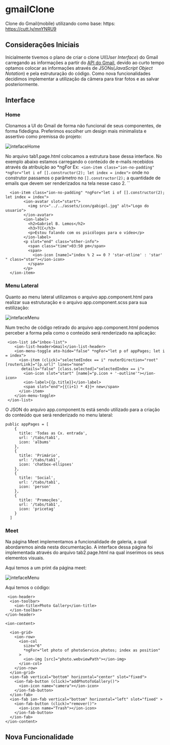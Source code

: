 # gmailClone
Clone do Gmail(mobile) utilizando como base: https: https://cutt.ly/mnYNRU9

## Considerações Iniciais 

Inicialmente tivemos o plano de criar o clone UI(*User Interface*) do Gmail carregando as informações a partir do [API do Gmail](https://developers.google.com/gmail/api/), 
devido ao curto tempo optamos colocar as informações através de JSONs(*JavaScript Object Notation*) e pela estruturação do código. Como nova funcionalidades 
decidimos implementar a utilização da câmera para tirar fotos e as salvar posteriormente.

## Interface
### Home
Clonamos a UI do Gmail de forma não funcional de seus componentes, de forma fidedigna. Preferimos escolher um design mais minimalista e assertivo como premissa do projeto: 

![intefaceHome](https://cdn.discordapp.com/attachments/849695286049898539/852380586189652029/evidencia1.png)

No arquivo tab1.page.html colocamos a estrutura base dessa interface. No exemplo abaixo estamos carregando o conteúdo de e-mails recebidos através da atribuição ao *ngFor   Ex:`` <ion-item class="ion-no-padding" *ngFor="let i of [].constructor(2); let index = index">`` onde no construtor passamos o parâmetro no ``[].constructor(2);`` a quantidade de emails que devem ser renderizados na tela nesse caso 2.
``

  
```
  <ion-item class="ion-no-padding" *ngFor="let i of [].constructor(2); let index = index">
        <ion-avatar slot="start">
          <img src="../../assets/icon/gabigol.jpg" alt="Logo do usuario">
        </ion-avatar>
        <ion-label>
          <h2>Gabriel B. Lemos</h2>
          <h3>TCC</h3>
          <p>Estou falando com os psicólogos para o vídeo</p>
        </ion-label>
        <p slot="end" class="other-info">
          <span class="time">03:50 pm</span>
          <span>
            <ion-icon [name]="index % 2 == 0 ? 'star-otline' : 'star' " class="star"></ion-icon>
          </span>
        </p>
  </ion-item> 
```

### Menu Lateral
Quanto ao menu lateral utilizamos o arquivo app.component.html para realizar sua estruturação e o arquivo app.component.scss para sua estilização:

![intefaceMenu](https://cdn.discordapp.com/attachments/849695286049898539/852380591126740992/evidencia2.png)

Num trecho de código retirado do arquivo app.component.html podemos perceber a forma pela como o conteúdo será renderizado na aplicação:
```
 <ion-list id="inbox-list">
    <ion-list-header>Gmail</ion-list-header>
    <ion-menu-toggle ato-hide="false" *ngFor="let p of appPages; let i = index">
      <ion-item (click)="selectedIndex == i" routerDirection="root" [routerLink]="[p.url]" lines="none"
       details="false" [class.selected]="selectedIndex == i">
        <ion-icon slot="start" [name]="p.icon + '-outline'"></ion-icon>
        <ion-label>{{p.title}}</ion-label>
        <span slot="end">{{(i+1) * 4}}+ new</span>
      </ion-item>
    </ion-menu-toggle>
 </ion-list>
```

O JSON do arquivo app.component.ts está sendo utilizado para a criação do conteúdo que será renderizado no menu lateral:

```
public appPages = [
    {
      title: 'Todas as Cx. entrada',
      url: '/tabs/tab1',
      icon: 'albums'
    },
    {
      title: 'Primário',
      url: '/tabs/tab1',
      icon: 'chatbox-ellipses'
    },
    {
      title: 'Social',
      url: '/tabs/tab1',
      icon: 'person'
    },
    {
      title: 'Promoções',
      url: '/tabs/tab1',
      icon: 'pricetag'
    }
  ]
```

### Meet
Na página Meet implementamos a funcionalidade de galeria, a qual abordaremos ainda nesta documentação. A interface dessa página foi implementada através do 
arquivo tab2.page.html na qual inserimos os seus elementos visuais.

Aqui temos a um print da página meet:

![intefaceMenu](https://cdn.discordapp.com/attachments/849695286049898539/852380596290453534/evidencia3.png)

Aqui temos o código:
```
 <ion-header>
  <ion-toolbar>
    <ion-title>Photo Gallery</ion-title>
  </ion-toolbar>
</ion-header>

<ion-content>

  <ion-grid>
    <ion-row>
      <ion-col
        size="6"
        *ngFor="let photo of photoService.photos; index as position"
      >
        <ion-img [src]="photo.webviewPath"></ion-img>
      </ion-col>
    </ion-row>
  </ion-grid>
  <ion-fab vertical="bottom" horizontal="center" slot="fixed">
    <ion-fab-button (click)="addPhotoToGallery()">
      <ion-icon name="camera"></ion-icon>
    </ion-fab-button>
  </ion-fab>
  <ion-fab ion-fab vertical="bottom" horizontal="left" slot="fixed" >
    <ion-fab-button (click)="remover()">
      <ion-icon name="Trash"></ion-icon>
    </ion-fab-button>
  </ion-fab>
</ion-content>
```
## Nova Funcionalidade 

